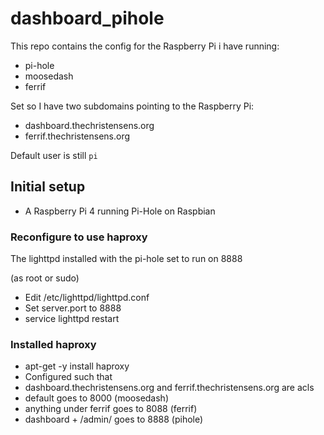 # dashboard_pihole

This repo contains the config for the Raspberry Pi i have running:

- pi-hole
- moosedash
- ferrif

Set so I have two subdomains pointing to the Raspberry Pi:
- dashboard.thechristensens.org
- ferrif.thechristensens.org

Default user is still `pi`

## Initial setup
- A Raspberry Pi 4 running Pi-Hole on Raspbian

### Reconfigure to use haproxy

The lighttpd installed with the pi-hole set to run on 8888

(as root or sudo)
- Edit /etc/lighttpd/lighttpd.conf
- Set server.port to 8888
- service lighttpd restart

### Installed haproxy

- apt-get -y install haproxy
- Configured such that
- dashboard.thechristensens.org and ferrif.thechristensens.org are acls
- default goes to 8000 (moosedash)
- anything under ferrif goes to 8088 (ferrif)
- dashboard + /admin/ goes to 8888 (pihole)

